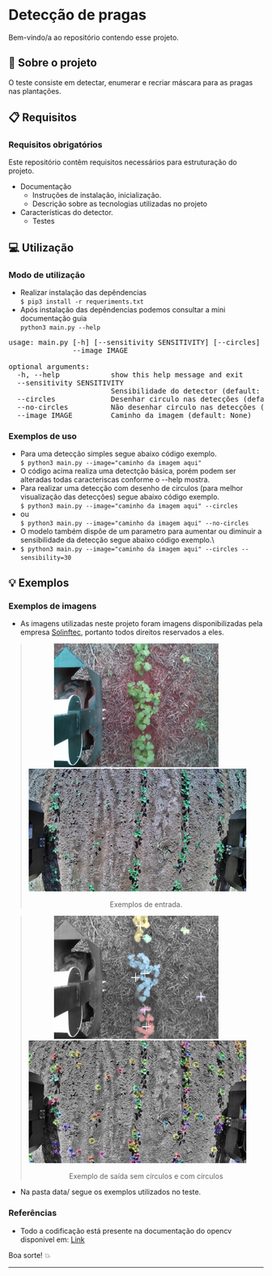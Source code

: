 # Detecção de pragas

Bem-vindo/a ao repositório contendo esse projeto.  

## :scroll: Sobre o projeto
O teste consiste em detectar, enumerar e recriar máscara para as pragas nas plantações.

## :clipboard: Requisitos

### Requisitos obrigatórios
Este repositório contêm requisitos necessários para estruturação do projeto.

* Documentação
  * Instruções de instalação, inicialização.
  * Descrição sobre as tecnologias utilizadas no projeto
* Características do detector.
  * Testes

## :computer: Utilização

### Modo de utilização
* Realizar instalação das depêndencias \
`$ pip3 install -r requeriments.txt`
* Após instalação das depêndencias podemos consultar a mini documentação guia \
`python3 main.py --help`

<pre>
usage: main.py [-h] [--sensitivity SENSITIVITY] [--circles] [--no-circles]
               --image IMAGE

optional arguments:
  -h, --help            show this help message and exit
  --sensitivity SENSITIVITY
                        Sensibilidade do detector (default: 30)
  --circles             Desenhar circulo nas detecções (default: False)
  --no-circles          Não desenhar circulo nas detecções (default: False)
  --image IMAGE         Caminho da imagem (default: None)
</pre>
### Exemplos de uso
* Para uma detecção simples segue abaixo código exemplo.\
`$ python3 main.py --image="caminho da imagem aqui"`
* O código acima realiza uma detectção básica, porém podem ser alteradas todas caracteriscas conforme o --help mostra.
* Para realizar uma detecção com desenho de circulos (para melhor visualização das detecções) segue abaixo código exemplo.\
`$ python3 main.py --image="caminho da imagem aqui" --circles`
* ou \
`$ python3 main.py --image="caminho da imagem aqui" --no-circles`
* O modelo também dispôe de um parametro para aumentar ou diminuir a sensibilidade da detecção segue abaixo código exemplo.\
* `$ python3 main.py --image="caminho da imagem aqui" --circles --sensibility=30`

## :bulb: Exemplos

### Exemplos de imagens
* As imagens utilizadas neste projeto foram imagens disponibilizadas pela empresa [Solinftec](https://www.solinftec.com/pt-br/), portanto todos direitos reservados a eles.

> <img src="https://github.com/BrWillian/plague_detection_opencv/blob/master/data/mato-grosso.jpeg?raw=true" width="325" hspace="50" >
> <img src="https://github.com/BrWillian/plague_detection_opencv/blob/master/data/aracatuba.jpg?raw=true" width="430">
> <p align="center">Exemplos de entrada.</p>


> <img src="https://github.com/BrWillian/plague_detection_opencv/blob/master/output/mato-grosso_filled.jpg?raw=true" hspace="50" width="325">
> <img src="https://github.com/BrWillian/plague_detection_opencv/blob/master/output/aracatuba_circle.jpg?raw=true" width="430"><p>
> <p align="center">Exemplo de saída sem círculos e com círculos</p>

* Na pasta data/ segue os exemplos utilizados no teste.

### Referências
* Todo a codificação está presente na documentação do opencv disponivel em:
[Link](https://docs.opencv.org/4.x/)


Boa sorte! :boom:

---

